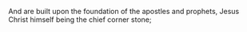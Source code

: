 And are built upon the foundation of the apostles and prophets, Jesus Christ himself being the chief corner stone;

